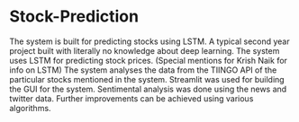 # Stock-Prediction
The system is built for predicting stocks using LSTM. A typical second year project built with literally no knowledge about deep learning. 
The system uses LSTM  for predicting stock prices. (Special mentions for Krish Naik for info on LSTM)
The system analyses the data from the TIINGO API of the particular stocks mentioned in the system.
Streamlit was used for building the GUI for the system.
Sentimental analysis was done using the news and twitter data.
Further improvements can be achieved using various algorithms.
